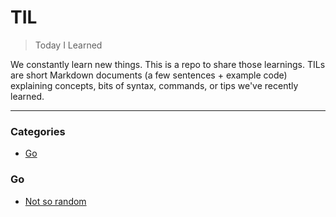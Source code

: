 # TIL

> Today I Learned

We constantly learn new things. This is a repo to share those learnings.
TILs are short Markdown documents (a few sentences + example code) explaining
concepts, bits of syntax, commands, or tips we've recently learned.

---

### Categories

* [Go](#go)

### Go

- [Not so random](go/not-so-random.md)
